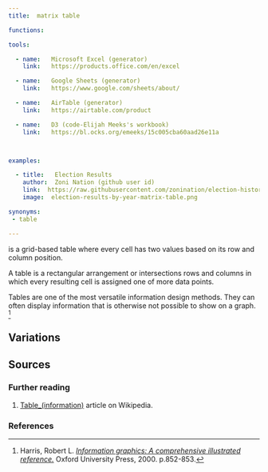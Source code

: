 ```yaml
---
title:  matrix table

functions:

tools:

  - name:   Microsoft Excel (generator)
    link:   https://products.office.com/en/excel

  - name:   Google Sheets (generator)
    link:   https://www.google.com/sheets/about/

  - name:   AirTable (generator)
    link:   https://airtable.com/product

  - name:   D3 (code-Elijah Meeks's workbook)
    link:   https://bl.ocks.org/emeeks/15c005cba60aad26e11a



examples:

  - title:   Election Results
    author:  Zoni Nation (github user id)
    link:  https://raw.githubusercontent.com/zonination/election-history/master/Election-Region.png
    image:  election-results-by-year-matrix-table.png    

synonyms:
 - table

---
```

is a grid-based table where every cell has two values based on its row and column position.

<!--more-->
A table is a rectangular arrangement or intersections rows and columns in which every resulting cell is assigned one of more data points.

Tables are one of the most versatile information design methods. They can often display information that is otherwise not possible to show on a graph. [^harris]

## Variations

## Sources
### Further reading
1. [Table_(information)](https://en.wikipedia.org/wiki/Table_(information)) article on Wikipedia.

### References
[^harris]: Harris, Robert L. [*Information graphics: A comprehensive illustrated reference.*](https://books.google.com/books?id=LT1RXREvkGIC) Oxford University Press, 2000. p.852-853.
